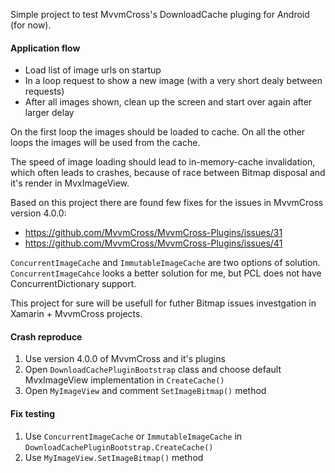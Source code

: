 Simple project to test MvvmCross's DownloadCache pluging for Android (for now).

#### Application flow
- Load list of image urls on startup
- In a loop request to show a new image (with a very short dealy between requests)
- After all images shown, clean up the screen and start over again after larger delay

On the first loop the images should be loaded to cache.
On all the other loops the images will be used from the cache.

The speed of image loading should lead to in-memory-cache invalidation, which often leads to crashes,
because of race between Bitmap disposal and it's render in MvxImageView.

Based on this project there are found few fixes for the issues in MvvmCross version 4.0.0:
- https://github.com/MvvmCross/MvvmCross-Plugins/issues/31
- https://github.com/MvvmCross/MvvmCross-Plugins/issues/41

```ConcurrentImageCache``` and ```ImmutableImageCache``` are two options of solution.
```ConcurrentImageCahce``` looks a better solution for me, but PCL does not have ConcurrentDictionary support.

This project for sure will be usefull for futher Bitmap issues investgation in Xamarin + MvvmCross projects.


#### Crash reproduce

1. Use version 4.0.0 of MvvmCross and it's plugins
1. Open ```DownloadCachePluginBootstrap``` class and choose default MvxImageView implementation in ```CreateCache()```
1. Open ```MyImageView``` and comment ```SetImageBitmap()``` method

#### Fix testing

1. Use ```ConcurrentImageCache``` or ```ImmutableImageCache``` in ```DownloadCachePluginBootstrap.CreateCache()```
1. Use ```MyImageView.SetImageBitmap()``` method
